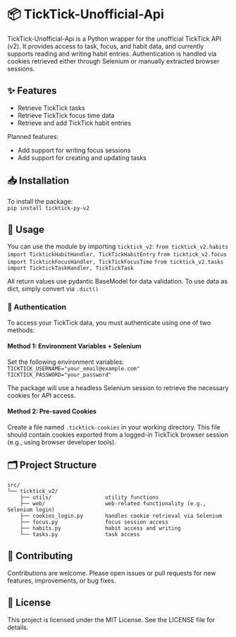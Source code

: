 # 📦 TickTick-Unofficial-Api

TickTick-Unofficial-Api is a Python wrapper for the unofficial TickTick API (v2). 
It provides access to task, focus, and habit data, and currently supports reading and writing habit entries. 
Authentication is handled via cookies retrieved either through Selenium or manually extracted browser sessions.

## ✨ Features

- Retrieve TickTick tasks
- Retrieve TickTick focus time data
- Retrieve and add TickTick habit entries

Planned features:
- Add support for writing focus sessions
- Add support for creating and updating tasks

## 📥 Installation

To install the package:  
`pip install ticktick-py-v2`

## 🚀 Usage

You can use the module by importing `ticktick_v2`:
`from ticktick_v2.habits import TicktickHabitHandler, TickTickHabitEntry` 
`from ticktick_v2.focus import TicktickFocusHandler, TickTickFocusTime`
`from ticktick_v2.tasks import TicktickTaskHandler, TickTickTask`

All return values use pydantic BaseModel for data validation. 
To use data as dict, simply convert via `.dict()`

### 🔐 Authentication

To access your TickTick data, you must authenticate using one of two methods:

#### Method 1: Environment Variables + Selenium

Set the following environment variables:  
`TICKTICK_USERNAME="your_email@example.com"`  
`TICKTICK_PASSWORD="your_password"`

The package will use a headless Selenium session to retrieve the necessary cookies for API access.

#### Method 2: Pre-saved Cookies

Create a file named `.ticktick-cookies` in your working directory. 
This file should contain cookies exported from a logged-in TickTick browser session (e.g., using browser developer tools).

## 🗂️ Project Structure

```
src/  
└── ticktick_v2/  
    ├── utils/                 utility functions  
    ├── web/                   web-related functionality (e.g., Selenium login)  
    ├── cookies_login.py       handles cookie retrieval via Selenium  
    ├── focus.py               focus session access  
    ├── habits.py              habit access and writing  
    └── tasks.py               task access
```

## 🤝 Contributing

Contributions are welcome. Please open issues or pull requests for new features, improvements, or bug fixes.

## 🪪 License

This project is licensed under the MIT License. See the LICENSE file for details.
